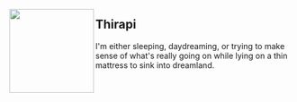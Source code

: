 [<img align="left" height="150px" width="150px" padding-right="5px" src="https://media.tenor.com/UnrUzRgwzncAAAAd/pepe-meme.gif">](https://pixeljeff1995.artstation.com/)

## Thirapi <img height="16px" width="16px" src="https://thiraph.vercel.app/favicon.ico" />

I'm either sleeping, daydreaming, or trying to make sense of what's really going on while lying on a thin mattress to sink into dreamland.
